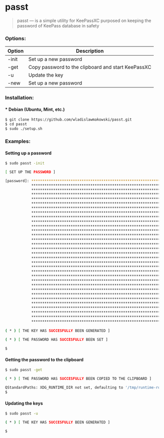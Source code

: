 # passt
> passt — is a simple utility for KeePassXC purposed on keeping the password of KeePass database in safety

### Options:

| Option | Description                                        |
|--------|----------------------------------------------------|
| -init  | Set up a new password                              |
| -get   | Copy password to the clipboard and start KeePassXC |
| -u     | Update the key                                     |
| -new   | Set up a new password                              |

### Installation:
#### * Debian (Ubuntu, Mint, etc.)
```bash
$ git clone https://github.com/wladislawmakowski/passt.git
$ cd passt
$ sudo ./setup.sh
```

### Examples:

#### Setting up a password
```bash
$ sudo passt -init

[ SET UP THE PASSWORD ]

[password]: ****************************************************************
            ****************************************************************
            ****************************************************************
            ****************************************************************
            ****************************************************************
            ****************************************************************
            ****************************************************************
            ****************************************************************
            ****************************************************************
            ****************************************************************
            ****************************************************************
            ****************************************************************
            ****************************************************************
            ****************************************************************
            ****************************************************************
            ****************************************************************
            ****************************************************************
            ****************************************************************
            ****************************************************************
            ****************************************************************
            ****************************************************************
            ****************************************************************
            ****************************************************************
            ****************************************************************
            ****************************************************************
            ****************************************************************
            ****************************************************************
            ****************************************************************
            ****************************************************************
            ****************************************************************
            ****************************************************************
            ****************************************************************
            
( * ) [ THE KEY HAS SUCCESFULLY BEEN GENERATED ]
            
( * ) [ THE PASSWORD HAS SUCCESFULLY BEEN SET ]

$ 
```
#### Getting the password to the clipboard
```bash
$ sudo passt -get

( * ) [ THE PASSWORD HAS SUCCESFULLY BEEN COPIED TO THE CLIPBOARD ]

QStandardPaths: XDG_RUNTIME_DIR not set, defaulting to '/tmp/runtime-root'
$
```

#### Updating the keys
```bash
$ sudo passt -u

( * ) [ THE KEY HAS SUCCESFULLY BEEN GENERATED ]

$
```
